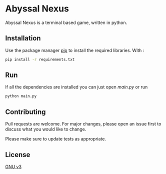 # Abyssal Nexus

Abyssal Nexus is a terminal based game, written in python.

## Installation

Use the package manager [pip](https://pip.pypa.io/en/stable/) to install the required libraries.
With :
```bash
pip install -r requirements.txt
```

## Run
If all the dependencies are installed you can just open *main.py* or run
```bash
python main.py
```

## Contributing

Pull requests are welcome. For major changes, please open an issue first
to discuss what you would like to change.

Please make sure to update tests as appropriate.

## License

[GNU v3](LICENSE.md)